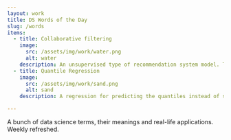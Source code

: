 ```yaml
---
layout: work
title: DS Words of the Day
slug: /words
items:
  - title: Collaborative filtering
    image:
      src: /assets/img/work/water.png
      alt: water
    description: An unsupervised type of recommendation system model. This model mainly leverages on ratings or interactions from other users of the same collection of items (for example, other users on Netflix or Spotify) to estimate other users' potential ratings of those items. Companies like Amazon, Spotify, Google use this to recommend stuff that users may find interesting.
  - title: Quantile Regression
    image:
      src: /assets/img/work/sand.png
      alt: sand
    description: A regression for predicting the quantiles instead of simply the average expected value. We use X-quantile regression to say "we expect values to fall below this X% of the time". For example, 90% quantile regression gives us the level at which 90% of values would be expected to fall within. Used in applications like giving customers an estimated time of arrival or delivery.

---
```


A bunch of data science terms, their meanings and real-life applications. Weekly refreshed.
<br />
<br />
